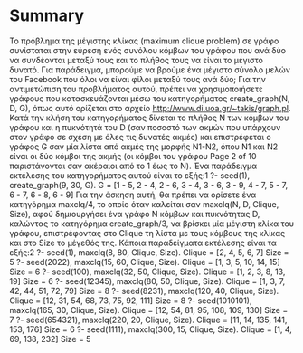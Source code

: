 # Summary

Το πρόβλημα της μέγιστης κλίκας (maximum clique problem) σε γράφο συνίσταται
στην εύρεση ενός συνόλου κόμβων του γράφου που ανά δύο να συνδέονται μεταξύ
τους και το πλήθος τους να είναι το μέγιστο δυνατό. Για παράδειγμα, μπορούμε να
βρούμε ένα μέγιστο σύνολο μελών του Facebook που όλοι να είναι φίλοι μεταξύ τους
ανά δύο;
Για την αντιμετώπιση του προβλήματος αυτού, πρέπει να χρησιμοποιήσετε γράφους
που κατασκευάζονται μέσω του κατηγορήματος create_graph(N, D, G), όπως
αυτό ορίζεται στο αρχείο http://www.di.uoa.gr/~takis/graph.pl. Κατά την
κλήση του κατηγορήματος δίνεται το πλήθος N των κόμβων του γράφου και η
πυκνότητά του D (σαν ποσοστό των ακμών που υπάρχουν στον γράφο σε σχέση με
όλες τις δυνατές ακμές) και επιστρέφεται ο γράφος G σαν μία λίστα από ακμές της
μορφής N1-N2, όπου N1 και N2 είναι οι δύο κόμβοι της ακμής (οι κόμβοι του γράφου
Page 2 of 10
παριστάνονται σαν ακέραιοι από το 1 έως το N). Ένα παράδειγμα εκτέλεσης του
κατηγορήματος αυτού είναι το εξής:1
?- seed(1), create_graph(9, 30, G).
G = [1 - 5, 2 - 4, 2 - 6, 3 - 4, 3 - 6, 3 - 9, 4 - 7, 5 - 7,
6 - 7, 6 - 8, 6 - 9]
Για την άσκηση αυτή, θα πρέπει να ορίσετε ένα κατηγόρημα maxclq/4, το οποίο
όταν καλείται σαν maxclq(N, D, Clique, Size), αφού δημιουργήσει ένα
γράφο N κόμβων και πυκνότητας D, καλώντας το κατηγόρημα create_graph/3, να
βρίσκει μία μέγιστη κλίκα του γράφου, επιστρέφοντας στο Clique τη λίστα με τους
κόμβους της κλίκας και στο Size το μέγεθός της. Κάποια παραδείγματα εκτέλεσης
είναι τα εξής:2
?- seed(1), maxclq(8, 80, Clique, Size).
Clique = [2, 4, 5, 6, 7]
Size = 5
?- seed(2022), maxclq(15, 60, Clique, Size).
Clique = [1, 3, 5, 10, 14, 15]
Size = 6
?- seed(100), maxclq(32, 50, Clique, Size).
Clique = [1, 2, 3, 8, 13, 19]
Size = 6
?- seed(12345), maxclq(80, 50, Clique, Size).
Clique = [1, 3, 7, 42, 44, 51, 72, 79]
Size = 8
?- seed(8231), maxclq(120, 40, Clique, Size).
Clique = [12, 31, 54, 68, 73, 75, 92, 111]
Size = 8
?- seed(1010101), maxclq(165, 30, Clique, Size).
Clique = [12, 54, 81, 95, 108, 109, 130]
Size = 7
?- seed(654321), maxclq(220, 20, Clique, Size).
Clique = [11, 14, 135, 141, 153, 176]
Size = 6
?- seed(1111), maxclq(300, 15, Clique, Size).
Clique = [1, 4, 69, 138, 232]
Size = 5
